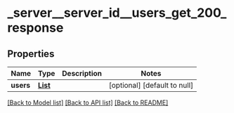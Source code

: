 # _server__server_id__users_get_200_response
## Properties

| Name | Type | Description | Notes |
|------------ | ------------- | ------------- | -------------|
| **users** | [**List**](ServerInfo.md) |  | [optional] [default to null] |

[[Back to Model list]](../README.md#documentation-for-models) [[Back to API list]](../README.md#documentation-for-api-endpoints) [[Back to README]](../README.md)


